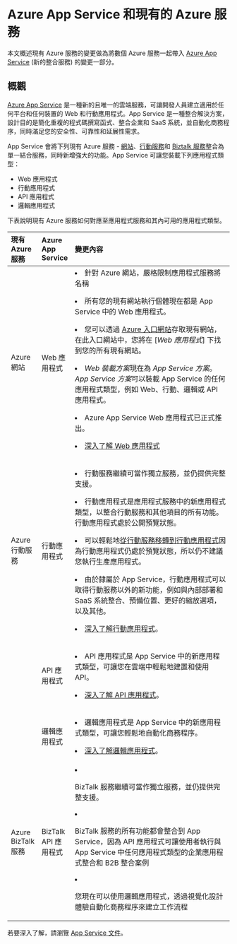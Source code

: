 <properties 
	pageTitle="Azure App Service 和它對現有 Azure 服務的影響" 
	description="說明新的 Azure App Service 和其功能如何影響 Azure 中的現有服務。" 
	authors="yochayk" 
	editor="yochayk" 
	manager="nirma" 
	services="app-service\web" 
	documentationCenter=""/>

<tags 
	ms.service="app-service-web" 
	ms.workload="web" 
	ms.tgt_pltfrm="na" 
	ms.devlang="na" 
	ms.topic="article" 
	ms.date="03/24/2015" 
	ms.author="yochayk"/>


# Azure App Service 和現有的 Azure 服務

本文概述現有 Azure 服務的變更做為將數個 Azure 服務一起帶入 [Azure App Service](http://azure.microsoft.com/services/app-service/) (新的整合服務) 的變更一部分。

## 概觀 

[Azure App Service](http://azure.microsoft.com/services/app-service/) 是一種新的且唯一的雲端服務，可讓開發人員建立適用於任何平台和任何裝置的 Web 和行動應用程式。App Service 是一種整合解決方案，設計目的是簡化重複的程式碼撰寫函式、整合企業和 SaaS 系統，並自動化商務程序，同時滿足您的安全性、可靠性和延展性需求。

App Service 會將下列現有 Azure 服務 - [網站](http://azure.microsoft.com/services/websites/)、[行動服務](http://azure.microsoft.com/services/mobile-services/)和 [Biztalk 服務](http://azure.microsoft.com/services/biztalk-services/)整合為單一結合服務，同時新增強大的功能。App Service 可讓您裝載下列應用程式類型：

-   Web 應用程式
-   行動應用程式
-   API 應用程式
-   邏輯應用程式

下表說明現有 Azure 服務如何對應至應用程式服務和其內可用的應用程式類型。

<table>
<thead>
<tr class="header">
<th align="left", style="width:10%">現有 Azure 服務</th>
<th align="left", style="width:10%">Azure App Service</th>
<th align="left", style="width:80%">變更內容</th>
</tr>
</thead>
<tbody>
<tr class="odd">
<td align="left">Azure 網站</td>
<td align="left">Web 應用程式</td>
<td align="left"><li>針對 Azure 網站，嚴格限制應用程式服務將名稱
<p><li>所有您的現有網站執行個體現在都是 App Service 中的 Web 應用程式。</p>
<p><li>您可以透過 <a href="http://go.microsoft.com/fwlink/?LinkId=529715">Azure 入口網站</a>存取現有網站，在此入口網站中，您將在 [<em>Web 應用程式</em>] 下找到您的所有現有網站。</p>
<p><li><em>Web 裝載方案</em>現在為 <em>App Service 方案</em>。<em>App Service 方案</em>可以裝載 App Service 的任何應用程式類型，例如 Web、行動、邏輯或 API 應用程式。</p>
<p><li>Azure App Service Web 應用程式已正式推出。</p>
<p><li><a href="http://azure.microsoft.com/services/app-service/web/">深入了解 Web 應用程式</a></p></td>
</tr>
<tr class="even">
<td align="left">Azure 行動服務</td>
<td align="left">行動應用程式</td>
<td align="left"><p><li>行動服務繼續可當作獨立服務，並仍提供完整支援。</p>
<p><li>行動應用程式是應用程式服務中的新應用程式類型，以整合行動服務和其他項目的所有功能。行動應用程式處於公開預覽狀態。</p>
<p><li>可以輕鬆地<a href="http://azure.microsoft.com/documentation/articles/app-service-mobile-dotnet-backend-migrating-from-mobile-services-preview/">從行動服務移轉到行動應用程式</a>因為行動應用程式仍處於預覽狀態，所以仍不建議您執行生產應用程式。</p>
<p><li>由於隸屬於 App Service，行動應用程式可以取得行動服務以外的新功能，例如與內部部署和 SaaS 系統整合、預備位置、更好的縮放選項，以及其他。</p>
<p><li><a href="http://azure.microsoft.com/services/app-service/mobile/">深入了解行動應用程式</a>。</p>
</tr>
<tr class="odd">
<td align="left"></td>
<td align="left">API 應用程式</td>
<td align="left">
<p><li>API 應用程式是 App Service 中的新應用程式類型，可讓您在雲端中輕鬆地建置和使用 API。</p>
<p><li><a href="http://azure.microsoft.com/services/app-service/api/">深入了解 API 應用程式</a>。</p></td>
</tr>
<tr class="even">
<td align="left"></td>
<td align="left">邏輯應用程式</td>
<td align="left">
<p><li>邏輯應用程式是 App Service 中的新應用程式類型，可讓您輕鬆地自動化商務程序。</p>
<p><li><a href="http://azure.microsoft.com/services/app-service/logic/">深入了解邏輯應用程式</a>。</p></td>
</tr>
<tr class="odd">
<td align="left">Azure BizTalk 服務</td>
<td align="left">BizTalk API 應用程式</td>
<td align="left">
<li><p>BizTalk 服務繼續可當作獨立服務，並仍提供完整支援。</p>
<li><p>BizTalk 服務的所有功能都會整合到 App Service，因為 API 應用程式可讓使用者執行與 App Service 中任何應用程式類型的企業應用程式整合和 B2B 整合案例</p>
<li><p>您現在可以使用邏輯應用程式，透過視覺化設計體驗自動化商務程序來建立工作流程</p></td>
</tr>
</tbody>
</table>

若要深入了解，請瀏覽 [App Service 文件](http://azure.microsoft.com/documentation/services/app-service/)。
 

<!---HONumber=July15_HO4-->